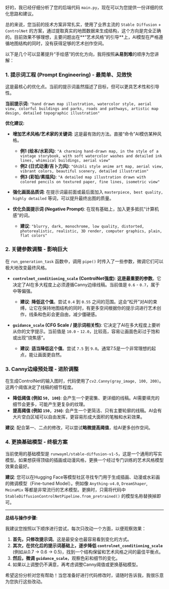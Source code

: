 好的，我已经仔细分析了您的后端代码 `main.py`，现在可以为您提供一份详细的优化思路和建议。

总的来说，您当前的技术方案非常扎实，使用了业界主流的 `Stable Diffusion` + `ControlNet` 的方案，通过提取真实的地图数据来生成结构，这个方向是完全正确的。目前效果不够理想，主要问题出在**“艺术风格”的引导**上，AI模型在严格遵循地图结构的同时，没有获得足够的艺术创作空间。

以下是几个可以显著提升“手绘感”的优化方向，我将按照**从易到难**的顺序为您讲解：

### 1. 提示词工程 (Prompt Engineering) - 最简单、见效快

这是最核心的优化点。当前的提示词虽然描述了目标，但可以更具艺术性和引导性。

**当前提示词:**
`"hand drawn map illustration, watercolor style, aerial view, colorful buildings and parks, roads and pathways, artistic map design, detailed topographic illustration"`

**优化建议:**

*   **增加艺术风格/艺术家的关键词**: 这是最有效的方法。直接“命令”AI模仿某种风格。
    *   **例1 (绘本/水彩风)**: `"A charming hand-drawn map, in the style of a vintage storybook, with soft watercolor washes and detailed ink lines, whimsical buildings, aerial view"`
    *   **例2 (日式动漫/吉卜力风)**: `"Ghibli style anime art map, aerial view, vibrant colors, beautiful scenery, detailed illustration"`
    *   **例3 (彩铅/素描风)**: `"A detailed map illustration drawn with colored pencils on textured paper, fine lines, isometric view"`

*   **强化画面品质词**: 在提示词最前面或最后面加入 `masterpiece, best quality, highly detailed` 等词，可以提升最终出图的质量。

*   **优化负面提示词 (Negative Prompt)**: 在现有基础上，加入更多抵抗“计算机感”的词。
    *   **建议**: `"blurry, dark, monochrome, low quality, distorted, photorealistic, realistic, 3D render, computer graphics, plain, flat colors"`

### 2. 关键参数调整 - 影响巨大

在 `run_generation_task` 函数中，调用 `pipe()` 时传入了一些参数，微调它们可以极大地改变最终风格。

*   **`controlnet_conditioning_scale` (ControlNet强度)**: **这是最重要的参数**。它决定了AI在多大程度上必须遵循Canny边缘线稿。当前值是 `0.6` - `0.7`，属于中等偏强。
    *   **建议**: **降低这个值**。尝试 `0.4` 到 `0.55` 之间的范围。这会“松开”对AI的束缚，让它在保持地图结构的同时，有更多空间根据你的提示词进行艺术创作，线条和色彩会更自由，减少僵硬感。

*   **`guidance_scale` (CFG Scale / 提示词相关性)**: 它决定了AI在多大程度上要听从你的文字提示。当前值是 `10.0` - `12.0`，比较高，容易让画面色彩过于饱和或出现“烧焦感”。
    *   **建议**: **适当降低这个值**。尝试 `7.5` 到 `9.0`。通常7.5是一个非常理想的起点，能让画面更自然。

### 3. Canny边缘预处理 - 进阶调整

在生成ControlNet的输入图时，代码使用了`cv2.Canny(gray_image, 100, 200)`。这两个阈值决定了线稿的细节程度。

*   **降低阈值 (例如 `50, 100`)**: 会产生一个更密集、更详细的线稿。AI需要填充的细节会更多，可能产生更复杂的纹理。
*   **提高阈值 (例如 `150, 250`)**: 会产生一个更简洁、只有主要轮廓的线稿。AI会有大片空白区域可以自由发挥，更容易形成大面积的笔触和水彩效果。

**建议**: 配合第一、二点的修改，可以尝试**略微提高阈值**，给AI更多创作空间。

### 4. 更换基础模型 - 终极方案

当前使用的基础模型是 `runwayml/stable-diffusion-v1-5`，这是一个通用的写实模型。如果想获得顶级的插画或动漫风格，更换一个经过专门训练的艺术风格模型效果会最好。

**建议**: 您可以在Hugging Face等模型社区寻找专门用于生成插画、动漫或水彩画的微调模型（Fine-tuned Model）。例如像 `Anything-v4.0`, `DreamShaper`, `MeinaMix` 等都是非常流行的艺术模型。更换时，只需将代码中 `StableDiffusionControlNetPipeline.from_pretrained()` 的模型名称替换掉即可。

---

**总结与操作步骤:**

我建议您按照以下顺序进行尝试，每次只改动一个方面，以便观察效果：

1.  **首先，只修改提示词**。这是最安全也最容易看到变化的方式。
2.  **其次，在优化后的提示词基础上，逐步降低 `controlnet_conditioning_scale`** (例如从0.7 -> 0.6 -> 0.5)，找到一个结构保留和艺术风格之间的最佳平衡点。
3.  **然后，微调 `guidance_scale`**，观察色彩和细节的变化。
4.  如果以上调整仍不满意，再考虑调整Canny阈值或更换基础模型。

希望这份分析对您有帮助！当您准备好进行代码修改时，请随时告诉我，我很乐意为您执行这些改动。

